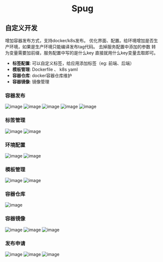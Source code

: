 <h1 align="center">Spug</h1>

## 自定义开发
增加容器发布方式，支持docker/k8s发布。
优化界面、配置。给环境增加是否生产环境，如果是生产环境只能编译发布tag代码。
去掉服务配置中添加的参数 转为变量需要加前缀，服务配置中写的是什么key 直接就用什么key变量去取即可。
- **标签配置**: 可以自定义标签，给应用添加标签（eg: 前端、后端）
- **模板管理**: Dockerfile 、 k8s yaml
- **容器仓库**: docker容器仓库维护
- **容器镜像**: 镜像管理

### 容器发布
![image](https://github.com/ccx0lw/spug/assets/20969915/6c98e6fb-cf9e-4f5e-a604-165283ecbb11)
![image](https://github.com/ccx0lw/spug/assets/20969915/43b1ece6-b94a-4d1a-8d5e-dcc1cd5af1cb)
![image](https://github.com/ccx0lw/spug/assets/20969915/2c54d89a-b268-4fdb-878e-f716ca8a1b80)
![image](https://github.com/ccx0lw/spug/assets/20969915/4b9552f8-ed20-4855-8c56-6abeda528f7d)
![image](https://github.com/ccx0lw/spug/assets/20969915/70b17beb-a6eb-4da8-bf62-ec03a0eb7bec)
### 标签管理
![image](https://github.com/ccx0lw/spug/assets/20969915/ebe9e2a6-db30-4f58-b862-4a88e9a90140)
![image](https://github.com/ccx0lw/spug/assets/20969915/a551258f-3959-4760-aaae-ee8d49773a81)
### 环境配置
![image](https://github.com/ccx0lw/spug/assets/20969915/830156f3-535a-40d7-b8b7-8f8715e08454)
![image](https://github.com/ccx0lw/spug/assets/20969915/10143018-298e-433b-894d-82f67ac8b68f)
### 模板管理
![image](https://github.com/ccx0lw/spug/assets/20969915/e2b4912e-1d7b-44d8-a2e1-bb86a8890299)
![image](https://github.com/ccx0lw/spug/assets/20969915/302d549d-c8d6-443d-90d3-7d89c1ff9a2a)
### 容器仓库
![image](https://github.com/ccx0lw/spug/assets/20969915/9609c317-b2f2-4ab0-b726-4b9ec7711602)
### 容器镜像
![image](https://github.com/ccx0lw/spug/assets/20969915/799f3b8d-38eb-49b3-ac6c-bb8473c365cc)
![image](https://github.com/ccx0lw/spug/assets/20969915/a95ad161-a555-4a3d-9dd3-faa973471443)
![image](https://github.com/ccx0lw/spug/assets/20969915/573e5b2a-46bc-4803-a50b-4276d6bc051c)


### 发布申请
![image](https://github.com/ccx0lw/spug/assets/20969915/439c43a4-787a-429d-a476-abbd4a687966)
![image](https://github.com/ccx0lw/spug/assets/20969915/bb4d64ca-a0f4-4e65-b354-8e2fc73f802b)
![image](https://github.com/ccx0lw/spug/assets/20969915/090b65a9-1e44-4a7c-b6c4-af75aea82039)
